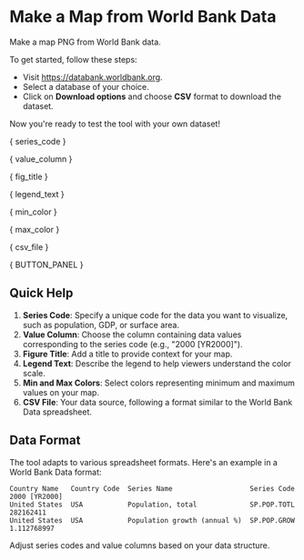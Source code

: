 # Make a Map from World Bank Data

Make a map PNG from World Bank data.

To get started, follow these steps:

- Visit <https://databank.worldbank.org>.
- Select a database of your choice.
- Click on **Download options** and choose **CSV** format to download the dataset.

Now you're ready to test the tool with your own dataset!

{ series_code }

{ value_column }

{ fig_title }

{ legend_text }

{ min_color }

{ max_color }

{ csv_file }

{ BUTTON_PANEL }

## Quick Help

1. **Series Code**: Specify a unique code for the data you want to visualize, such as population, GDP, or surface area.
2. **Value Column**: Choose the column containing data values corresponding to the series code (e.g., "2000 [YR2000]").
3. **Figure Title**: Add a title to provide context for your map.
4. **Legend Text**: Describe the legend to help viewers understand the color scale.
5. **Min and Max Colors**: Select colors representing minimum and maximum values on your map.
6. **CSV File**: Your data source, following a format similar to the World Bank Data spreadsheet.

## Data Format

The tool adapts to various spreadsheet formats. Here's an example in a World Bank Data format:

```plaintext
Country Name   Country Code  Series Name                   Series Code  2000 [YR2000]
United States  USA           Population, total             SP.POP.TOTL  282162411    
United States  USA           Population growth (annual %)  SP.POP.GROW  1.112768997  

```

Adjust series codes and value columns based on your data structure.
